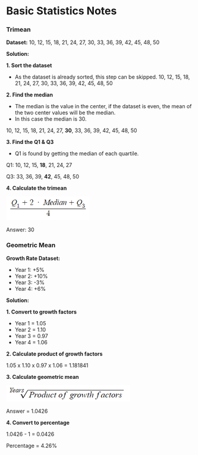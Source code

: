 # Basic Statistics Notes
### **Trimean**
**Dataset:** 10, 12, 15, 18, 21, 24, 27, 30, 33, 36, 39, 42, 45, 48, 50

**Solution:**

**1. Sort the dataset**
- As the dataset is already sorted, this step can be skipped.
10, 12, 15, 18, 21, 24, 27, 30, 33, 36, 39, 42, 45, 48, 50

**2. Find the median**
- The median is the value in the center, if the dataset is even, the mean of the two center values will be the median.
- In this case the median is 30.

10, 12, 15, 18, 21, 24, 27, **30**, 33, 36, 39, 42, 45, 48, 50

**3. Find the Q1 & Q3**

- Q1 is found by getting the median of each quartile.

Q1: 10, 12, 15, **18**, 21, 24, 27

Q3: 33, 36, 39, **42**, 45, 48, 50

**4. Calculate the trimean**

![](image-1.png)

Answer: 30

### **Geometric Mean**

**Growth Rate Dataset:**

- Year 1: +5%
- Year 2: +10%
- Year 3: -3%
- Year 4: +6%

**Solution:**

**1. Convert to growth factors**

- Year 1 = 1.05
- Year 2 = 1.10
- Year 3 = 0.97
- Year 4 = 1.06

**2. Calculate product of growth factors**

1.05 x 1.10 x 0.97 x 1.06 = 1.181841

**3. Calculate geometric mean**

![](image-2.png)

Answer = 1.0426

**4. Convert to percentage**

1.0426 - 1 = 0.0426

Percentage = 4.26%
